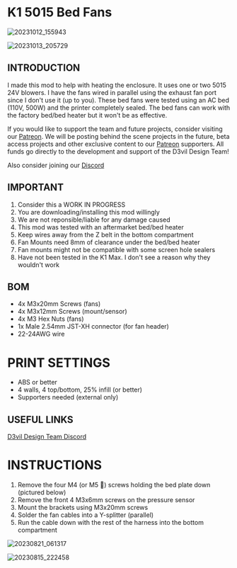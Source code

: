 # K1 5015 Bed Fans

![20231012_155943](https://github.com/D3vil-Design/K1-Hardware-Mods/assets/145330457/fd37e89d-60dc-441f-81ba-99080f510d08)

![20231013_205729](https://github.com/D3vil-Design/K1-Hardware-Mods/assets/145330457/0f33dc44-539e-4d77-9d3f-4eb2ba4c735f)

## INTRODUCTION
I made this mod to help with heating the enclosure. It uses one or two 5015 24V blowers. I have the fans wired in parallel using the exhaust fan port since I don't use it (up to you). These bed fans were tested using an AC bed (110V, 500W) and the printer completely sealed. The bed fans can work with the factory bed/bed heater but it won't be as effective. 

If you would like to support the team and future projects, consider visiting our [Patreon](https://www.patreon.com/D3vilDesign). We will be posting behind the scene projects in the future, beta access projects and other exclusive content to our [Patreon](https://www.patreon.com/D3vilDesign) supporters. All funds go directly to the development and support of the D3vil Design Team!

Also consider joining our [Discord](https://discord.gg/d3vildesign)


## IMPORTANT
 
 1. Consider this a WORK IN PROGRESS
 2. You are downloading/installing this mod willingly
 3. We are not reponsible/liable for any damage caused
 4. This mod was tested with an aftermarket bed/bed heater
 5. Keep wires away from the Z belt in the bottom compartment
 6. Fan Mounts need 8mm of clearance under the bed/bed heater
 7. Fan mounts might not be compatible with some screen hole sealers
 8. Have not been tested in the K1 Max. I don't see a reason why they wouldn't work


## BOM

-  4x M3x20mm Screws (fans)
-  4x M3x12mm Screws (mount/sensor)
-  4x M3 Hex Nuts (fans)
-  1x Male 2.54mm JST-XH connector (for fan header)
-  22-24AWG wire


# PRINT SETTINGS

-  ABS or better
-  4 walls, 4 top/bottom, 25% infill (or better)
-  Supporters needed (external only)


## USEFUL LINKS
[D3vil Design Team Discord](https://discord.gg/vPr5DjfHUJ)


# INSTRUCTIONS

1. Remove the four M4 (or M5 🤨) screws holding the bed plate down (pictured below)
2. Remove the front 4 M3x6mm screws on the pressure sensor
3. Mount the brackets using M3x20mm screws
4. Solder the fan cables into a Y-splitter (parallel)
5. Run the cable down with the rest of the harness into the bottom compartment

![20230821_061317](https://github.com/D3vil-Design/K1-Hardware-Mods/assets/145330457/561e1705-618d-4e95-8970-a52c895d2995)

![20230815_222458](https://github.com/D3vil-Design/K1-Hardware-Mods/assets/145330457/c6e35c3a-ef63-488c-aff9-8c79a844c0c7)


